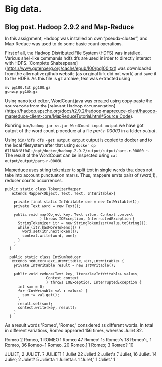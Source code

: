 # Big data.
## Blog post. Hadoop 2.9.2 and Map-Reduce

In this assignment, Hadoop was installed on own “pseudo-cluster”, and Map-Reduce was used to do some basic count operations.

First of all, the Hadoop Distributed File System (HDFS) was installed. Various shell-like commands hdfs dfs are used in irder to directly interact with HDFS.
[Complete Shakespeare] (https://www.gutenberg.org/cache/epub/100/pg100.txt) was downloaded from the alternative github website (as original link did not work) and save it to the HDFS. As this file is gz archive, text was extracted using 

    mv pg100.txt pg100.gz
    gunzip pg100.gz

Using nano text editor, WordCount.java was created using copy-paste the sourcecode from the [relevant Hadoop documentation] (https://hadoop.apache.org/docs/r2.9.2/hadoop-mapreduce-client/hadoop-mapreduce-client-core/MapReduceTutorial.html#Source_Code).


Running `bin/hadoop jar wc.jar WordCount input output` we have got output of the word count procedure at a file *part-r-00000* in a folder *output*. 

Using `bin/hdfs dfs -get output output` output is copied to docker and to the local filesystem after that using `docker cp 671888f8f041:/opt/docker/hadoop-2.9.2/output/output/part-r-00000 ~`. The result of the WordCount can be inspected using `cat output/output/part-r-00000`. 


Mapreduce uses string tokenizer to split text in single words that does not take into account punctuation marks. Thus, mappere emits pairs of (word,1), reducer counts occurrences.


    public static class TokenizerMapper
       extends Mapper<Object, Text, Text, IntWritable>{

        private final static IntWritable one = new IntWritable(1);
        private Text word = new Text();

        public void map(Object key, Text value, Context context
                    ) throws IOException, InterruptedException {
          StringTokenizer itr = new StringTokenizer(value.toString());
          while (itr.hasMoreTokens()) {
            word.set(itr.nextToken());
            context.write(word, one);
          }
        }
      }

      public static class IntSumReducer
       extends Reducer<Text,IntWritable,Text,IntWritable> {
        private IntWritable result = new IntWritable();

        public void reduce(Text key, Iterable<IntWritable> values,
                       Context context
                       ) throws IOException, InterruptedException {
          int sum = 0;
          for (IntWritable val : values) {
            sum += val.get();
          }
          result.set(sum);
          context.write(key, result);
        }
      }


 As a result words 'Romeo', 'Romeo,' considered as different words. In total in different variations, Romeo appeared 156 times, whereas Juliet 82.
`

Romeo 	2
Romeo, 	1
ROMEO	1
Romeo	47
Romeo!	15
Romeo's	18
Romeo's,	1
Romeo,	36
Romeo-	1
Romeo.	20
Romeo.]	1
Romeo;	3
Romeo?	10

JULIET,	2
JULIET.	7
JULIET]	1
Juliet	22
Juliet!	2
Juliet's	7
Juliet,	16
Juliet.	14
Juliet;	2
Juliet?	5
Julietta	1
Julietta's	1
'Juliet,'	1
'Juliet.'	1
`